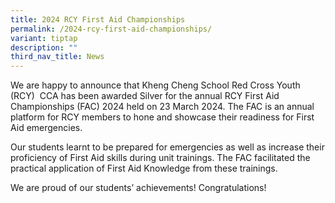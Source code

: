 ```yaml
---
title: 2024 RCY First Aid Championships
permalink: /2024-rcy-first-aid-championships/
variant: tiptap
description: ""
third_nav_title: News
---
```

<p>We are happy to announce that Kheng Cheng School Red Cross Youth (RCY)
&nbsp;CCA has been awarded Silver for the annual RCY First Aid Championships
(FAC) 2024 held on 23 March 2024. The FAC is an annual platform for RCY
members to hone and showcase their readiness for First Aid emergencies.</p>
<p>Our students learnt to be prepared for emergencies as well as increase
their proficiency of First Aid skills during unit trainings. The FAC facilitated
the practical application of First Aid Knowledge from these trainings.</p>
<p>We are proud of our students’ achievements! Congratulations!</p>